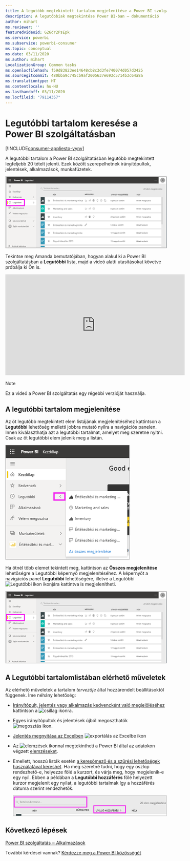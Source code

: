 ```yaml
---
title: A legutóbb megtekintett tartalom megjelenítése a Power BI szolgáltatásban
description: A legutóbbiak megtekintése Power BI-ban ‒ dokumentáció
author: mihart
ms.reviewer: ''
featuredvideoid: G26dr2PsEpk
ms.service: powerbi
ms.subservice: powerbi-consumer
ms.topic: conceptual
ms.date: 03/11/2020
ms.author: mihart
LocalizationGroup: Common tasks
ms.openlocfilehash: f59d83823ee14648cb8c3d3fe740074d057d3425
ms.sourcegitcommit: 480bba9c745cb9af2005637e693c5714b3c64a8a
ms.translationtype: HT
ms.contentlocale: hu-HU
ms.lasthandoff: 03/11/2020
ms.locfileid: "79114357"
---
```

# <a name="recent-content-in-the-power-bi-service"></a>**Legutóbbi** tartalom keresése a Power BI szolgáltatásban

[!INCLUDE[consumer-appliesto-yyny](../includes/consumer-appliesto-yyny.md)]

A legutóbbi tartalom a Power BI szolgáltatásban legutóbb megtekintett legfeljebb 20 tételt jelenti.  Ezek között szerepelhetnek irányítópultok, jelentések, alkalmazások, munkafüzetek.

![Legutóbbi tartalom ablak](./media/end-user-recent/power-bi-recent.png)

Tekintse meg Amanda bemutatójában, hogyan alakul ki a Power BI szolgáltatásban a **Legutóbbi** lista, majd a videó alatti utasításokat követve próbálja ki Ön is.

<iframe width="560" height="315" src="https://www.youtube.com/embed/G26dr2PsEpk" frameborder="0" allowfullscreen></iframe>

> [!NOTE]
> Ez a videó a Power BI szolgáltatás egy régebbi verzióját használja.

## <a name="display-recent-content"></a>A legutóbbi tartalom megjelenítése
Az öt legutóbb megtekintett elem listájának megjelenítéséhez kattintson a **Legutóbbi** lehetőség melletti jobbra mutató nyílra a navigációs panelen.  Innen kiválaszthatja azt a legutóbbi tartalmat, amelyet meg szeretne nyitni. Csak az öt legutóbbi elem jelenik meg a listán.

![Legutóbbi tartalom úszó menü](./media/end-user-recent/power-bi-recent-flyout.png)

Ha ötnél több elemet tekintett meg, kattintson az **Összes megjelenítése** lehetőségre a Legutóbbi képernyő megjelenítéséhez. A képernyőt a navigációs panel **Legutóbbi** lehetőségére, illetve a Legutóbbi ![Legutóbbi ikon](./media/end-user-recent/power-bi-icon.png) ikonjára kattintva is megjelenítheti.

![az összes legutóbbi tartalom megjelenítése](./media/end-user-recent/power-bi-recent.png)

## <a name="actions-available-from-the-recent-content-list"></a>A **Legutóbbi** tartalomlistában elérhető műveletek
Az elérhető műveletek a tartalom *tervezője* által hozzárendelt beállításoktól függenek. Íme néhány lehetőség:
* [Irányítópult, jelentés vagy alkalmazás kedvencként való megjelöléséhez](end-user-favorite.md) kattintson a ![csillag ikonra](./media/end-user-shared-with-me/power-bi-star-icon.png).
* Egyes irányítópultok és jelentések újból megoszthatók  ![megosztás ikon](./media/end-user-shared-with-me/power-bi-share-icon-new.png).
* [Jelentés megnyitása az Excelben](end-user-export.md) ![exportálás az Excelbe ikon](./media/end-user-shared-with-me/power-bi-excel.png) 
* Az ![elemzések ikonnal](./media/end-user-shared-with-me/power-bi-insights.png) megtekintheti a Power BI által az adatokon végzett [elemzéseket](end-user-insights.md).
* Emellett, hosszú listák esetén [a keresőmező és a szűrési lehetőségek használatával kereshet](end-user-search-sort.md). Ha meg szeretné tudni, hogy egy oszlop rendezhető-e, helyezze fölé a kurzort, és várja meg, hogy megjelenik-e egy nyíl. Ebben a példában a **Legutóbbi hozzáférés** fölé helyezett kurzor megjelenít egy nyilat, a legutóbbi tartalmak így a hozzáférés dátuma szerint rendezhetők. 

    ![az összes legutóbbi tartalom rendezése](./media/end-user-recent/power-bi-recent-sort.png)


## <a name="next-steps"></a>Következő lépések
[Power BI szolgáltatás ‒ Alkalmazások](end-user-apps.md)

További kérdései vannak? [Kérdezze meg a Power BI közösségét](https://community.powerbi.com/)

